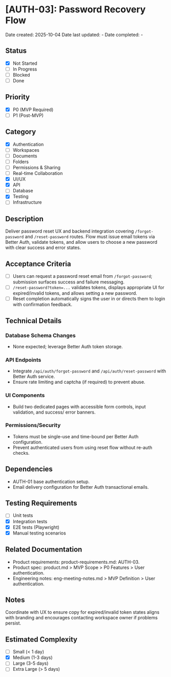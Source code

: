 # [AUTH-03]: Password Recovery Flow

Date created: 2025-10-04
Date last updated: -
Date completed: -

## Status

- [x] Not Started
- [ ] In Progress
- [ ] Blocked
- [ ] Done

## Priority

- [x] P0 (MVP Required)
- [ ] P1 (Post-MVP)

## Category

- [x] Authentication
- [ ] Workspaces
- [ ] Documents
- [ ] Folders
- [ ] Permissions & Sharing
- [ ] Real-time Collaboration
- [x] UI/UX
- [x] API
- [ ] Database
- [x] Testing
- [ ] Infrastructure

## Description

Deliver password reset UX and backend integration covering `/forgot-password` and `/reset-password` routes. Flow must issue email tokens via Better Auth, validate tokens, and allow users to choose a new password with clear success and error states.

## Acceptance Criteria

- [ ] Users can request a password reset email from `/forgot-password`; submission surfaces success and failure messaging.
- [ ] `/reset-password?token=...` validates tokens, displays appropriate UI for expired/invalid tokens, and allows setting a new password.
- [ ] Reset completion automatically signs the user in or directs them to login with confirmation feedback.

## Technical Details

### Database Schema Changes

- None expected; leverage Better Auth token storage.

### API Endpoints

- Integrate `/api/auth/forgot-password` and `/api/auth/reset-password` with Better Auth service.
- Ensure rate limiting and captcha (if required) to prevent abuse.

### UI Components

- Build two dedicated pages with accessible form controls, input validation, and success/ error banners.

### Permissions/Security

- Tokens must be single-use and time-bound per Better Auth configuration.
- Prevent authenticated users from using reset flow without re-auth checks.

## Dependencies

- AUTH-01 base authentication setup.
- Email delivery configuration for Better Auth transactional emails.

## Testing Requirements

- [ ] Unit tests
- [x] Integration tests
- [x] E2E tests (Playwright)
- [x] Manual testing scenarios

## Related Documentation

- Product requirements: product-requirements.md: AUTH-03.
- Product spec: product.md > MVP Scope > P0 Features > User authentication.
- Engineering notes: eng-meeting-notes.md > MVP Definition > User authentication.

## Notes

Coordinate with UX to ensure copy for expired/invalid token states aligns with branding and encourages contacting workspace owner if problems persist.

## Estimated Complexity

- [ ] Small (< 1 day)
- [x] Medium (1-3 days)
- [ ] Large (3-5 days)
- [ ] Extra Large (> 5 days)
